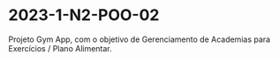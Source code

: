 # 2023-1-N2-POO-02

Projeto Gym App, com o objetivo de Gerenciamento de Academias para Exercícios / Plano Alimentar.